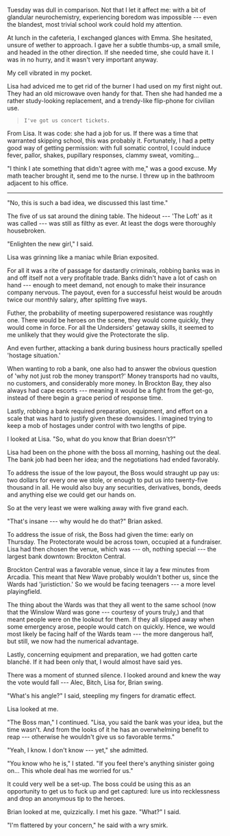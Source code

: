 
Tuesday was dull in comparison. Not that I let it affect me: with a bit of glandular
neurochemistry, experiencing boredom was impossible --- even the blandest, most trivial
school work could hold my attention.

At lunch in the cafeteria, I exchanged glances with Emma. She hesitated, unsure of wether to approach.
I gave her a subtle thumbs-up, a small smile, and headed in the other direction. If she needed time,
she could have it. I was in no hurry, and it wasn't very important anyway.

My cell vibrated in my pocket.

Lisa had adviced me to get rid of the burner I had used on my first night out. They had an
old microwave oven handy for that. Then she had handed me a rather study-looking replacement,
and a trendy-like flip-phone for civilian use.

> ~~~
> I've got us concert tickets.
> ~~~

From Lisa. It was code: she had a job for us. If there was a time that warranted skipping school,
this was probably it. Fortunately, I had a petty good way of getting permission: with full somatic
control, I could induce fever, pallor, shakes, pupillary responses, clammy sweat, vomiting...

"I think I ate something that didn't agree with me," was a good excuse. My math teacher brought it,
send me to the nurse. I threw up in the bathroom adjacent to his office.

----

"No, this is such a bad idea, we discussed this last time."

The five of us sat around the dining table. The hideout --- 'The Loft' as it was called --- was
still as filthy as ever. At least the dogs were thoroughly housebroken.

"Enlighten the new girl," I said.

Lisa was grinning like a maniac while Brian exposited.

For all it was a rite of passage for dastardly criminals,
robbing banks was in and off itself not a very profitable trade. Banks didn't have a lot
of cash on hand --- enough to meet demand, not enough to make their insurance company nervous.
The payout, even for a successful heist would be aroudn twice our monthly salary, after splitting
five ways.

Futher, the probability of meeting superpowered resistance was roughtly one. There would be
heroes on the scene, they would come quickly, they would come in force. For all the Undersiders'
getaway skills, it seemed to me unlikely that they would give the Protectorate the slip.

And even further, attacking a bank during business hours practically spelled 'hostage situation.'

When wanting to rob a bank, one also had to answer the obvious question of 'why not just rob the money
transport?' Money transports had no vaults, no customers, and considerably more money. In Brockton Bay,
they also always had cape escorts --- meaning it would be a fight from the get-go, instead of there
begin a grace period of response time.

Lastly, robbing a bank required preparation, equipment, and effort on a scale that was hard
to justify given these downsides. I imagined trying to keep a mob of hostages under control
with two lengths of pipe.

I looked at Lisa. "So, what do you know that Brian doesn't?"

Lisa had been on the phone with the boss all morning, hashing out the deal. The bank job
had been her idea; and the negotiations had ended favorably.

To address the issue of the low payout, the Boss would straught up pay us: two dollars
for every one we stole, or enough to put us into twenty-five thousand in all. He would also
buy any securities, derivatives, bonds, deeds and anything else we could get our hands on.

So at the very least we were walking away with five grand each.

"That's insane --- why would he do that?" Brian asked.

To address the issue of risk, the Boss had given the time: early on Thursday. The Protectorate
would be across town, occupied at a fundraiser. Lisa had then chosen the venue, which was --- oh,
nothing special --- the largest bank downtown: Brockton Central.

Brockton Central was a favorable venue, since it lay a few minutes from Arcadia. This meant that
New Wave probably wouldn't bother us, since the Wards had 'juristiction.' So we would be facing
teenagers --- a more level playingfield.

The thing about the Wards was that they all went to the same school (now that the Winslow Ward
was gone --- courtesy of yours truly,) and that meant people were on the lookout for them. If
they all slipped away when some emergency arose, people would catch on quickly. Hence, we would
most likely be facing half of the Wards team --- the more dangerous half, but still, we now had
the numerical advantage.

Lastly, concerning equipment and preparation, we had gotten carte blanché. If it had been only
that, I would almost have said yes.

There was a moment of stunned silence. I looked around and knew the way the vote would fall ---
Alec, Bitch, Lisa for, Brian swing.

"What's his angle?" I said, steepling my fingers for dramatic effect.

Lisa looked at me.

"The Boss man," I continued. "Lisa, you said the bank was your idea,
but the time wasn't. And from the looks of it he has an overwhelming benefit to reap
--- otherwise he wouldn't give us so favorable terms."

"Yeah, I know. I don't know --- yet," she admitted.

"You know who he is," I stated. "If you feel there's anything sinister going on...
This whole deal has me worried for us."

It could very well be a set-up. The boss could be using this as an opportunity to get
us to fuck up and get captured: lure us into recklessness and drop an anonymous tip to
the heroes.

Brian looked at me, quizzically. I met his gaze. "What?" I said.

"I'm flattered by your concern," he said with a wry smirk.
